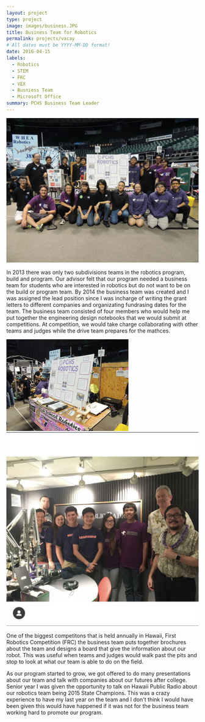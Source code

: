 ```yaml
---
layout: project
type: project
image: images/business.JPG
title: Business Team for Robotics 
permalink: projects/vacay
# All dates must be YYYY-MM-DD format!
date: 2016-04-15
labels:
  - Robotics 
  - STEM
  - FRC
  - VEX 
  - Busniess Team 
  - Microsoft Office 
summary: PCHS Business Team Leader 
---
```


<img class="ui medium right floated rounded image" src="../images/comp.jpg">

 In 2013 there was only two subdivisions teams in the robotics program, build and program. Our advisor felt that our program needed a business team for students who are interested in robotics but do not want to be on the build or program team. By 2014 the business team was created and I was assigned the lead position since I was incharge of writing the grant letters to different companies and organizating fundrasing dates for the team. The business team consisted of four members who would help me put together the engineering design notebooks that we would submit at competitions. At competition, we would take charge collaborating with other teams and judges while the drive team prepares for the mathces. 
 
 <div class="ui small rounded images">
  <img class="ui image" src="../images/business.JPG">
  <img class="ui image" src="../images/radio.jpg">
</div>
 
 One of the biggest competitons that is held annually in Hawaii, First Robotics Competition (FRC) the business team puts together brochures about the team and designs a board that give the information about our robot. This was useful when teams and judges would walk past the pits and stop to look at what our team is able to do on the field. 

 As our program started to grow, we got offered to do many presentations about our team and talk with companies about our futures after college. Senior year I was given the opportunity to talk on Hawaii Public Radio about our robotics team being 2015 State Champions. This was a crazy experience to have my last year on the team and I don't think I would have been given this would have happened if it was not for the business team working hard to promote our program.  
